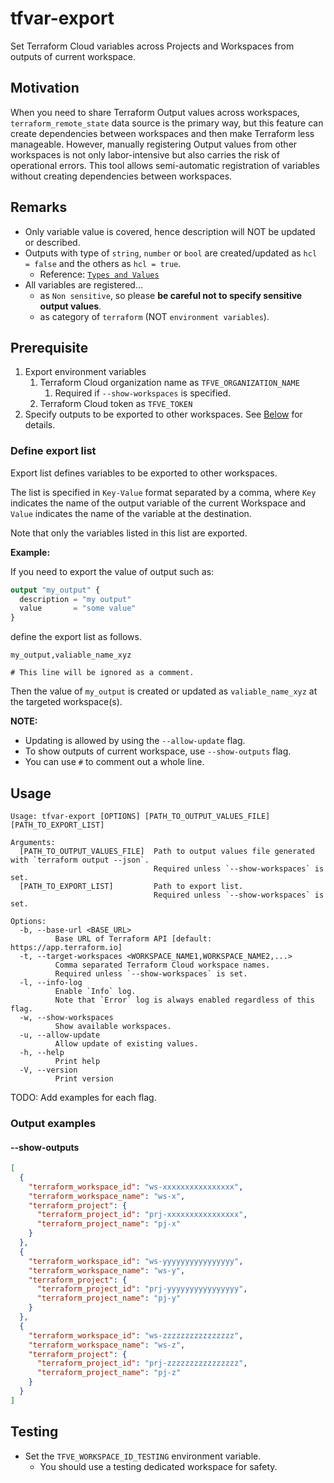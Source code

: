 # tfvar-export

Set Terraform Cloud variables across Projects and Workspaces from outputs of
current workspace.

## Motivation

When you need to share Terraform Output values across workspaces,
`terraform_remote_state` data source is the primary way, but this feature can
create dependencies between workspaces and then make Terraform less manageable.
However, manually registering Output values from other workspaces is not only
labor-intensive but also carries the risk of operational errors. This tool
allows semi-automatic registration of variables without creating dependencies
between workspaces.

## Remarks

- Only variable value is covered, hence description will NOT be updated or
  described.
- Outputs with type of `string`, `number` or `bool` are created/updated as
  `hcl = false` and the others as `hcl = true`.
  - Reference:
    [`Types and Values`](https://developer.hashicorp.com/terraform/language/expressions/types)
- All variables are registered...
  - as `Non sensitive`, so please **be careful not to specify sensitive output
    values**.
  - as category of `terraform` (NOT `environment variables`).

## Prerequisite

1. Export environment variables
   1. Terraform Cloud organization name as `TFVE_ORGANIZATION_NAME`
      1. Required if `--show-workspaces` is specified.
   2. Terraform Cloud token as `TFVE_TOKEN`
2. Specify outputs to be exported to other workspaces. See
   [Below](#define-export-list) for details.

### Define export list

Export list defines variables to be exported to other workspaces.

The list is specified in `Key-Value` format separated by a comma, where `Key`
indicates the name of the output variable of the current Workspace and `Value`
indicates the name of the variable at the destination.

Note that only the variables listed in this list are exported.

**Example:**

If you need to export the value of output such as:

```terraform
output "my_output" {
  description = "my output"
  value       = "some value"
}
```

define the export list as follows.

```
my_output,valiable_name_xyz

# This line will be ignored as a comment.
```

Then the value of `my_output` is created or updated as `valiable_name_xyz` at
the targeted workspace(s).

**NOTE:**

- Updating is allowed by using the `--allow-update` flag.
- To show outputs of current workspace, use `--show-outputs` flag.
- You can use `#` to comment out a whole line.

## Usage

```
Usage: tfvar-export [OPTIONS] [PATH_TO_OUTPUT_VALUES_FILE] [PATH_TO_EXPORT_LIST]

Arguments:
  [PATH_TO_OUTPUT_VALUES_FILE]  Path to output values file generated with `terraform output --json`.
                                Required unless `--show-workspaces` is set.
  [PATH_TO_EXPORT_LIST]         Path to export list.
                                Required unless `--show-workspaces` is set.

Options:
  -b, --base-url <BASE_URL>
          Base URL of Terraform API [default: https://app.terraform.io]
  -t, --target-workspaces <WORKSPACE_NAME1,WORKSPACE_NAME2,...>
          Comma separated Terraform Cloud workspace names.
          Required unless `--show-workspaces` is set.
  -l, --info-log
          Enable `Info` log.
          Note that `Error` log is always enabled regardless of this flag.
  -w, --show-workspaces
          Show available workspaces.
  -u, --allow-update
          Allow update of existing values.
  -h, --help
          Print help
  -V, --version
          Print version
```

TODO: Add examples for each flag.

### Output examples

#### --show-outputs

```json
[
  {
    "terraform_workspace_id": "ws-xxxxxxxxxxxxxxxx",
    "terraform_workspace_name": "ws-x",
    "terraform_project": {
      "terraform_project_id": "prj-xxxxxxxxxxxxxxxx",
      "terraform_project_name": "pj-x"
    }
  },
  {
    "terraform_workspace_id": "ws-yyyyyyyyyyyyyyyy",
    "terraform_workspace_name": "ws-y",
    "terraform_project": {
      "terraform_project_id": "prj-yyyyyyyyyyyyyyyy",
      "terraform_project_name": "pj-y"
    }
  },
  {
    "terraform_workspace_id": "ws-zzzzzzzzzzzzzzzz",
    "terraform_workspace_name": "ws-z",
    "terraform_project": {
      "terraform_project_id": "prj-zzzzzzzzzzzzzzzz",
      "terraform_project_name": "pj-z"
    }
  }
]
```

## Testing

- Set the `TFVE_WORKSPACE_ID_TESTING` environment variable.
  - You should use a testing dedicated workspace for safety.

